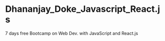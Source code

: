 # Dhananjay_Doke_Javascript_React.js
7 days free Bootcamp on Web Dev.  with JavaScript and React.js
